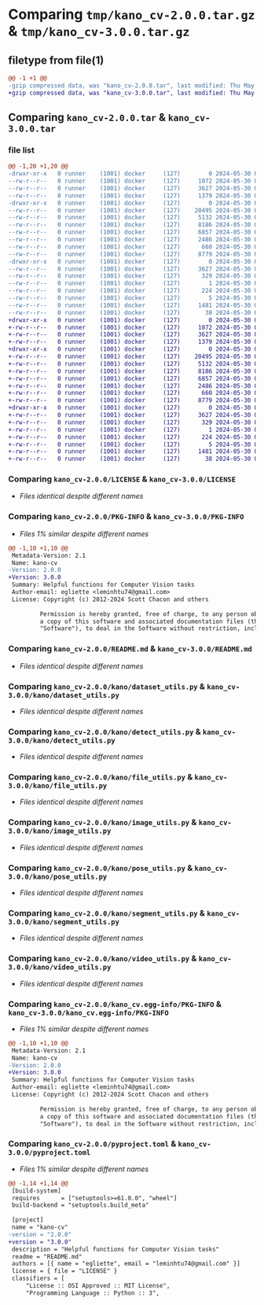# Comparing `tmp/kano_cv-2.0.0.tar.gz` & `tmp/kano_cv-3.0.0.tar.gz`

## filetype from file(1)

```diff
@@ -1 +1 @@
-gzip compressed data, was "kano_cv-2.0.0.tar", last modified: Thu May 30 01:39:54 2024, max compression
+gzip compressed data, was "kano_cv-3.0.0.tar", last modified: Thu May 30 01:45:24 2024, max compression
```

## Comparing `kano_cv-2.0.0.tar` & `kano_cv-3.0.0.tar`

### file list

```diff
@@ -1,20 +1,20 @@
-drwxr-xr-x   0 runner    (1001) docker     (127)        0 2024-05-30 01:39:54.367531 kano_cv-2.0.0/
--rw-r--r--   0 runner    (1001) docker     (127)     1072 2024-05-30 01:39:25.000000 kano_cv-2.0.0/LICENSE
--rw-r--r--   0 runner    (1001) docker     (127)     3627 2024-05-30 01:39:54.367531 kano_cv-2.0.0/PKG-INFO
--rw-r--r--   0 runner    (1001) docker     (127)     1379 2024-05-30 01:39:25.000000 kano_cv-2.0.0/README.md
-drwxr-xr-x   0 runner    (1001) docker     (127)        0 2024-05-30 01:39:54.363531 kano_cv-2.0.0/kano/
--rw-r--r--   0 runner    (1001) docker     (127)    20495 2024-05-30 01:39:25.000000 kano_cv-2.0.0/kano/dataset_utils.py
--rw-r--r--   0 runner    (1001) docker     (127)     5132 2024-05-30 01:39:25.000000 kano_cv-2.0.0/kano/detect_utils.py
--rw-r--r--   0 runner    (1001) docker     (127)     8186 2024-05-30 01:39:25.000000 kano_cv-2.0.0/kano/file_utils.py
--rw-r--r--   0 runner    (1001) docker     (127)     6857 2024-05-30 01:39:25.000000 kano_cv-2.0.0/kano/image_utils.py
--rw-r--r--   0 runner    (1001) docker     (127)     2486 2024-05-30 01:39:25.000000 kano_cv-2.0.0/kano/pose_utils.py
--rw-r--r--   0 runner    (1001) docker     (127)      660 2024-05-30 01:39:25.000000 kano_cv-2.0.0/kano/segment_utils.py
--rw-r--r--   0 runner    (1001) docker     (127)     8779 2024-05-30 01:39:25.000000 kano_cv-2.0.0/kano/video_utils.py
-drwxr-xr-x   0 runner    (1001) docker     (127)        0 2024-05-30 01:39:54.367531 kano_cv-2.0.0/kano_cv.egg-info/
--rw-r--r--   0 runner    (1001) docker     (127)     3627 2024-05-30 01:39:54.000000 kano_cv-2.0.0/kano_cv.egg-info/PKG-INFO
--rw-r--r--   0 runner    (1001) docker     (127)      329 2024-05-30 01:39:54.000000 kano_cv-2.0.0/kano_cv.egg-info/SOURCES.txt
--rw-r--r--   0 runner    (1001) docker     (127)        1 2024-05-30 01:39:54.000000 kano_cv-2.0.0/kano_cv.egg-info/dependency_links.txt
--rw-r--r--   0 runner    (1001) docker     (127)      224 2024-05-30 01:39:54.000000 kano_cv-2.0.0/kano_cv.egg-info/requires.txt
--rw-r--r--   0 runner    (1001) docker     (127)        5 2024-05-30 01:39:54.000000 kano_cv-2.0.0/kano_cv.egg-info/top_level.txt
--rw-r--r--   0 runner    (1001) docker     (127)     1481 2024-05-30 01:39:25.000000 kano_cv-2.0.0/pyproject.toml
--rw-r--r--   0 runner    (1001) docker     (127)       38 2024-05-30 01:39:54.367531 kano_cv-2.0.0/setup.cfg
+drwxr-xr-x   0 runner    (1001) docker     (127)        0 2024-05-30 01:45:24.813339 kano_cv-3.0.0/
+-rw-r--r--   0 runner    (1001) docker     (127)     1072 2024-05-30 01:44:52.000000 kano_cv-3.0.0/LICENSE
+-rw-r--r--   0 runner    (1001) docker     (127)     3627 2024-05-30 01:45:24.813339 kano_cv-3.0.0/PKG-INFO
+-rw-r--r--   0 runner    (1001) docker     (127)     1379 2024-05-30 01:44:52.000000 kano_cv-3.0.0/README.md
+drwxr-xr-x   0 runner    (1001) docker     (127)        0 2024-05-30 01:45:24.809339 kano_cv-3.0.0/kano/
+-rw-r--r--   0 runner    (1001) docker     (127)    20495 2024-05-30 01:44:52.000000 kano_cv-3.0.0/kano/dataset_utils.py
+-rw-r--r--   0 runner    (1001) docker     (127)     5132 2024-05-30 01:44:52.000000 kano_cv-3.0.0/kano/detect_utils.py
+-rw-r--r--   0 runner    (1001) docker     (127)     8186 2024-05-30 01:44:52.000000 kano_cv-3.0.0/kano/file_utils.py
+-rw-r--r--   0 runner    (1001) docker     (127)     6857 2024-05-30 01:44:52.000000 kano_cv-3.0.0/kano/image_utils.py
+-rw-r--r--   0 runner    (1001) docker     (127)     2486 2024-05-30 01:44:52.000000 kano_cv-3.0.0/kano/pose_utils.py
+-rw-r--r--   0 runner    (1001) docker     (127)      660 2024-05-30 01:44:52.000000 kano_cv-3.0.0/kano/segment_utils.py
+-rw-r--r--   0 runner    (1001) docker     (127)     8779 2024-05-30 01:44:52.000000 kano_cv-3.0.0/kano/video_utils.py
+drwxr-xr-x   0 runner    (1001) docker     (127)        0 2024-05-30 01:45:24.809339 kano_cv-3.0.0/kano_cv.egg-info/
+-rw-r--r--   0 runner    (1001) docker     (127)     3627 2024-05-30 01:45:24.000000 kano_cv-3.0.0/kano_cv.egg-info/PKG-INFO
+-rw-r--r--   0 runner    (1001) docker     (127)      329 2024-05-30 01:45:24.000000 kano_cv-3.0.0/kano_cv.egg-info/SOURCES.txt
+-rw-r--r--   0 runner    (1001) docker     (127)        1 2024-05-30 01:45:24.000000 kano_cv-3.0.0/kano_cv.egg-info/dependency_links.txt
+-rw-r--r--   0 runner    (1001) docker     (127)      224 2024-05-30 01:45:24.000000 kano_cv-3.0.0/kano_cv.egg-info/requires.txt
+-rw-r--r--   0 runner    (1001) docker     (127)        5 2024-05-30 01:45:24.000000 kano_cv-3.0.0/kano_cv.egg-info/top_level.txt
+-rw-r--r--   0 runner    (1001) docker     (127)     1481 2024-05-30 01:44:52.000000 kano_cv-3.0.0/pyproject.toml
+-rw-r--r--   0 runner    (1001) docker     (127)       38 2024-05-30 01:45:24.813339 kano_cv-3.0.0/setup.cfg
```

### Comparing `kano_cv-2.0.0/LICENSE` & `kano_cv-3.0.0/LICENSE`

 * *Files identical despite different names*

### Comparing `kano_cv-2.0.0/PKG-INFO` & `kano_cv-3.0.0/PKG-INFO`

 * *Files 1% similar despite different names*

```diff
@@ -1,10 +1,10 @@
 Metadata-Version: 2.1
 Name: kano-cv
-Version: 2.0.0
+Version: 3.0.0
 Summary: Helpful functions for Computer Vision tasks
 Author-email: egliette <leminhtu74@gmail.com>
 License: Copyright (c) 2012-2024 Scott Chacon and others
         
         Permission is hereby granted, free of charge, to any person obtaining
         a copy of this software and associated documentation files (the
         "Software"), to deal in the Software without restriction, including
```

### Comparing `kano_cv-2.0.0/README.md` & `kano_cv-3.0.0/README.md`

 * *Files identical despite different names*

### Comparing `kano_cv-2.0.0/kano/dataset_utils.py` & `kano_cv-3.0.0/kano/dataset_utils.py`

 * *Files identical despite different names*

### Comparing `kano_cv-2.0.0/kano/detect_utils.py` & `kano_cv-3.0.0/kano/detect_utils.py`

 * *Files identical despite different names*

### Comparing `kano_cv-2.0.0/kano/file_utils.py` & `kano_cv-3.0.0/kano/file_utils.py`

 * *Files identical despite different names*

### Comparing `kano_cv-2.0.0/kano/image_utils.py` & `kano_cv-3.0.0/kano/image_utils.py`

 * *Files identical despite different names*

### Comparing `kano_cv-2.0.0/kano/pose_utils.py` & `kano_cv-3.0.0/kano/pose_utils.py`

 * *Files identical despite different names*

### Comparing `kano_cv-2.0.0/kano/segment_utils.py` & `kano_cv-3.0.0/kano/segment_utils.py`

 * *Files identical despite different names*

### Comparing `kano_cv-2.0.0/kano/video_utils.py` & `kano_cv-3.0.0/kano/video_utils.py`

 * *Files identical despite different names*

### Comparing `kano_cv-2.0.0/kano_cv.egg-info/PKG-INFO` & `kano_cv-3.0.0/kano_cv.egg-info/PKG-INFO`

 * *Files 1% similar despite different names*

```diff
@@ -1,10 +1,10 @@
 Metadata-Version: 2.1
 Name: kano-cv
-Version: 2.0.0
+Version: 3.0.0
 Summary: Helpful functions for Computer Vision tasks
 Author-email: egliette <leminhtu74@gmail.com>
 License: Copyright (c) 2012-2024 Scott Chacon and others
         
         Permission is hereby granted, free of charge, to any person obtaining
         a copy of this software and associated documentation files (the
         "Software"), to deal in the Software without restriction, including
```

### Comparing `kano_cv-2.0.0/pyproject.toml` & `kano_cv-3.0.0/pyproject.toml`

 * *Files 1% similar despite different names*

```diff
@@ -1,14 +1,14 @@
 [build-system]
 requires      = ["setuptools>=61.0.0", "wheel"]
 build-backend = "setuptools.build_meta"
 
 [project]
 name = "kano-cv"
-version = "2.0.0"
+version = "3.0.0"
 description = "Helpful functions for Computer Vision tasks"
 readme = "README.md"
 authors = [{ name = "egliette", email = "leminhtu74@gmail.com" }]
 license = { file = "LICENSE" }
 classifiers = [
     "License :: OSI Approved :: MIT License",
     "Programming Language :: Python :: 3",
```

